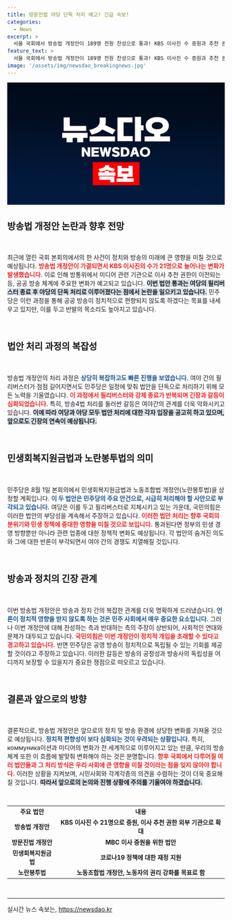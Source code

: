 ```yaml
---
title: 방문진법 야당 단독 처리 예고! 긴급 속보!
categories:
  - News
excerpt: >
  서울 국회에서 방송법 개정안이 189명 전원 찬성으로 통과! KBS 이사진 수 증원과 추천 권한 외부 확대가 쟁점으로, 민주당과 국민의힘 간 첨예한 대치가 이어질 전망이다. 필리버스터로 얼룩진 여야 논쟁 속, 민생법안도 격돌할 예고! 클릭해 더 알아보세요!
feature_text: >
  서울 국회에서 방송법 개정안이 189명 전원 찬성으로 통과! KBS 이사진 수 증원과 추천 권한 외부 확대가 쟁점으로, 민주당과 국민의힘 간 첨예한 대치가 이어질 전망이다. 필리버스터로 얼룩진 여야 논쟁 속, 민생법안도 격돌할 예고! 클릭해 더 알아보세요!
image: '/assets/img/newsdao_breakingnews.jpg'
---
```


<p><img src="/assets/img/newsdao_breakingnews.jpg" alt="firstkoreanews 속보" /></p>

<h2 data-ke-size="size26">방송법 개정안 논란과 향후 전망</h2>

<p data-ke-size="size16">&nbsp;</p>

<p>최근에 열린 국회 본회의에서의 한 사건이 정치와 방송의 미래에 큰 영향을 미칠 것으로 예상됩니다. <b><span style="color: #ee2323;">방송법 개정안이 가결되면서 KBS 이사진의 수가 21명으로 늘어나는 변화가 발생했습니다.</span></b> 이로 인해 방통위에서 미디어 관련 기관으로 이사 추천 권한이 이전되는 등, 공공 방송 체계에 주요한 변화가 예고되고 있습니다. <b><span style="background-color: #21538527;">이번 법안 통과는 여당의 필리버스터 종료 후 야당의 단독 처리로 이루어졌다는 점에서 논란을 일으키고 있습니다.</span></b> 민주당은 이런 과정을 통해 공공 방송이 정치적으로 편향되지 않도록 하겠다는 목표를 내세우고 있지만, 이를 두고 반발의 목소리도 높아지고 있습니다.</p>

<p data-ke-size="size16">&nbsp;</p>

<h2 data-ke-size="size26">법안 처리 과정의 복잡성</h2>

<p data-ke-size="size16">&nbsp;</p>

<p>방송법 개정안의 처리 과정은 <b><span style="color: #1a5490;">상당히 복잡하고도 빠른 진행을 보였습니다.</span></b> 여야 간의 필리버스터가 점점 길어지면서도 민주당은 일정에 맞춰 법안을 단독으로 처리하기 위해 모든 노력을 기울였습니다. <b><span style="color: #ee2323;">이 과정에서 필리버스터와 강제 종료가 반복되며 긴장과 갈등이 심화되었습니다.</span></b> 특히, 방송4법 처리를 둘러싼 갈등은 여야간의 관계를 더욱 악화시키고 있습니다. <b><span style="background-color: #21538527;"> 이에 따라 여당과 야당 모두 법안 처리에 대한 각자 입장을 공고히 하고 있으며, 앞으로도 긴장의 연속이 예상됩니다.</span></b></p>

<p data-ke-size="size16">&nbsp;</p>

<h2 data-ke-size="size26">민생회복지원금법과 노란봉투법의 의미</h2>

<p data-ke-size="size16">&nbsp;</p>

<p>민주당은 8월 1일 본회의에서 민생회복지원금법과 노동조합법 개정안(노란봉투법)을 상정할 계획입니다. <b><span style="color: #1a5490;">이 두 법안은 민주당의 주요 안건으로, 시급히 처리해야 할 사안으로 부각되고 있습니다.</span></b> 여당은 이를 두고 필리버스터로 지체시키고 있는 가운데, 국민의힘은 이러한 법안의 부당성을 계속해서 주장하고 있습니다. <b><span style="color: #ee2323;">이러한 법안 처리는 향후 국회의 분위기와 민생 정책에 중대한 영향을 미칠 것으로 보입니다.</span></b> 통과된다면 정부의 민생 경영 방향뿐만 아니라 관련 업종에 대한 정책적 변화도 예상됩니다. 각 법안의 숨겨진 의도와 그에 대한 반론이 부각되면서 여야 간의 경쟁도 치열해질 것입니다.</p>

<p data-ke-size="size16">&nbsp;</p>

<h2 data-ke-size="size26">방송과 정치의 긴장 관계</h2>

<p data-ke-size="size16">&nbsp;</p>

<p>이번 방송법 개정안은 방송과 정치 간의 복잡한 관계를 더욱 명확하게 드러냈습니다. <b><span style="color: #1a5490;">언론이 정치적 영향을 받지 않도록 하는 것은 민주 사회에서 매우 중요한 요소입니다.</span></b> 그러나 이번 개정안에 대해 찬성하는 측과 반대하는 측의 주장이 상반되어, 사회적인 연대와 문제가 대두되고 있습니다. <b><span style="color: #ee2323;">국민의힘은 이번 개정안이 정치적 개입을 초래할 수 있다고 경고하고 있습니다.</span></b> 반면 민주당은 공영 방송이 정치적으로 독립될 수 있는 기회를 제공할 것이라고 주장하고 있습니다. 이러한 갈등은 방송의 공정성과 방송사의 독립성을 어디까지 보장할 수 있을지가 중요한 쟁점으로 떠오르고 있습니다.</p>

<p data-ke-size="size16">&nbsp;</p>

<h2 data-ke-size="size26">결론과 앞으로의 방향</h2>

<p data-ke-size="size16">&nbsp;</p>

<p>결론적으로, 방송법 개정안은 앞으로의 정치 및 방송 환경에 상당한 변화를 가져올 것으로 예상됩니다. <b><span style="color: #1a5490;">정치적 편향성이 보다 심화되는 것이 우려되는 상황입니다.</span></b> 특히, коммуника이션과 미디어의 변화가 전 세계적으로 이루어지고 있는 만큼, 우리의 방송 체계 또한 이 흐름에 발맞춰 변화해야 하는 것은 분명합니다. <b><span style="color: #ee2323;">향후 국회에서 다루어질 여러 법안들과 그 처리 방식은 우리 사회에 큰 영향을 미칠 것이라는 점을 잊지 않아야 합니다.</span></b> 이러한 상황을 지켜보며, 시민사회와 각계각층의 의견을 수렴하는 것이 더욱 중요해질 것입니다. <b><span style="background-color: #21538527;">따라서 앞으로의 논의와 진행 상황에 주의를 기울여야 하겠습니다.</span></b></p>

<p data-ke-size="size16">&nbsp;</p>

<table>
<tr>
<td style="text-align: center; height: 17px;"><b>주요 법안</b></td>
<td style="text-align: center; height: 17px;"><b>내용</b></td>
</tr>
<tr>
<td style="text-align: center; height: 17px;"><b>방송법 개정안</b></td>
<td style="text-align: center; height: 17px;"><b>KBS 이사진 수 21명으로 증원, 이사 추천 권한 외부 기관으로 확대</b></td>
</tr>
<tr>
<td style="text-align: center; height: 17px;"><b>방문진법 개정안</b></td>
<td style="text-align: center; height: 17px;"><b>MBC 이사 증원을 위한 법안</b></td>
</tr>
<tr>
<td style="text-align: center; height: 17px;"><b>민생회복지원금법</b></td>
<td style="text-align: center; height: 17px;"><b>코로나19 정책에 대한 재정 지원</b></td>
</tr>
<tr>
<td style="text-align: center; height: 17px;"><b>노란봉투법</b></td>
<td style="text-align: center; height: 17px;"><b>노동조합법 개정안, 노동자의 권리 강화를 목표로 함</b></td>
</tr>
</table>

<p data-ke-size="size16">&nbsp;</p>

<hr />
실시간 뉴스 속보는, <a href="https://newsdao.kr" rel="dofollow">https://newsdao.kr</a>



